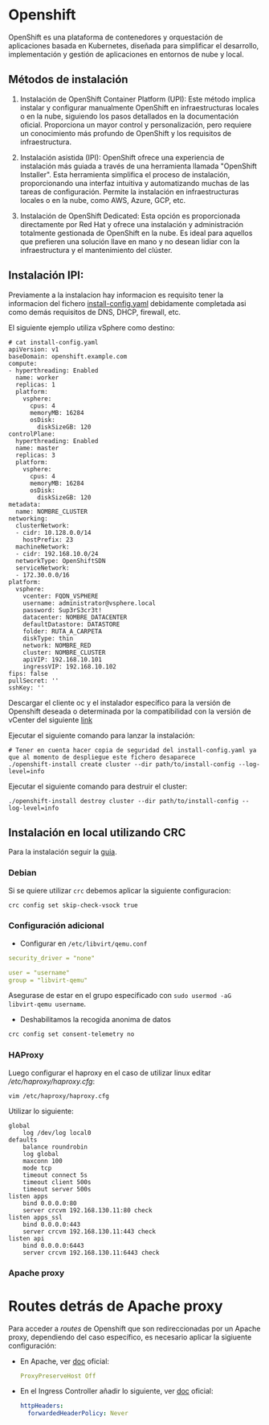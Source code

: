 # Openshift

OpenShift es una plataforma de contenedores y orquestación de aplicaciones basada en Kubernetes, diseñada para simplificar el desarrollo, implementación y gestión de aplicaciones en entornos de nube y local.

## Métodos de instalación
1. Instalación de OpenShift Container Platform (UPI): Este método implica instalar y configurar manualmente OpenShift en infraestructuras locales o en la nube, siguiendo los pasos detallados en la documentación oficial. Proporciona un mayor control y personalización, pero requiere un conocimiento más profundo de OpenShift y los requisitos de infraestructura.

1. Instalación asistida (IPI): OpenShift ofrece una experiencia de instalación más guiada a través de una herramienta llamada "OpenShift Installer". Esta herramienta simplifica el proceso de instalación, proporcionando una interfaz intuitiva y automatizando muchas de las tareas de configuración. Permite la instalación en infraestructuras locales o en la nube, como AWS, Azure, GCP, etc.

1. Instalación de OpenShift Dedicated: Esta opción es proporcionada directamente por Red Hat y ofrece una instalación y administración totalmente gestionada de OpenShift en la nube. Es ideal para aquellos que prefieren una solución llave en mano y no desean lidiar con la infraestructura y el mantenimiento del clúster.

## Instalación IPI:
Previamente a la instalacion hay informacion es requisito tener la informacion del fichero [install-config.yaml](https://examples.openshift.pub/cluster-installation/vmware/ipi-proxy/#example-install-configyaml) debidamente completada asi como demás requisitos de DNS, DHCP, firewall, etc.

El siguiente ejemplo utiliza vSphere como destino:
```shell
# cat install-config.yaml
apiVersion: v1
baseDomain: openshift.example.com
compute:
- hyperthreading: Enabled
  name: worker
  replicas: 1
  platform:
    vsphere:
      cpus: 4
      memoryMB: 16284
      osDisk:
        diskSizeGB: 120
controlPlane:
  hyperthreading: Enabled
  name: master
  replicas: 3
  platform:
    vsphere:
      cpus: 4
      memoryMB: 16284
      osDisk:
        diskSizeGB: 120
metadata:
  name: NOMBRE_CLUSTER
networking:
  clusterNetwork:
  - cidr: 10.128.0.0/14
    hostPrefix: 23
  machineNetwork:
  - cidr: 192.168.10.0/24
  networkType: OpenShiftSDN
  serviceNetwork:
  - 172.30.0.0/16
platform:
  vsphere:
    vcenter: FQDN_VSPHERE
    username: administrator@vsphere.local
    password: Sup3rS3cr3t!
    datacenter: NOMBRE_DATACENTER
    defaultDatastore: DATASTORE
    folder: RUTA_A_CARPETA
    diskType: thin
    network: NOMBRE_RED
    cluster: NOMBRE_CLUSTER
    apiVIP: 192.168.10.101
    ingressVIP: 192.168.10.102
fips: false
pullSecret: ''
sshKey: ''
```

Descargar el cliente oc y el instalador específico para la versión de Openshift deseada o determinada por la compatibilidad con la versión de vCenter del siguiente [link](https://mirror.openshift.com/pub/openshift-v4/clients/ocp/)

Ejecutar el siguiente comando para lanzar la instalación:
```shell
# Tener en cuenta hacer copia de seguridad del install-config.yaml ya que al momento de despliegue este fichero desaparece
./openshift-install create cluster --dir path/to/install-config --log-level=info
```

Ejecutar el siguiente comando para destruir el cluster:
```shell
./openshift-install destroy cluster --dir path/to/install-config --log-level=info
```
## Instalación en local utilizando CRC

Para la instalación seguir la [guia](https://www.redhat.com/sysadmin/codeready-containers).

### Debian

Si se quiere utilizar `crc` debemos aplicar la siguiente configuracion:

```bash
crc config set skip-check-vsock true
```

### Configuración adicional

- Configurar en `/etc/libvirt/qemu.conf`

```yaml
security_driver = "none"

user = "username"
group = "libvirt-qemu"
```

Asegurase de estar en el grupo especificado con `sudo usermod -aG libvirt-qemu username`.

- Deshabilitamos la recogida anonima de datos

```bash
crc config set consent-telemetry no
```

### HAProxy

Luego configurar el haproxy en el caso de utilizar linux editar _/etc/haproxy/haproxy.cfg_:
```
vim /etc/haproxy/haproxy.cfg
```

Utilizar lo siguiente:
```
global
    log /dev/log local0
defaults
    balance roundrobin
    log global
    maxconn 100
    mode tcp
    timeout connect 5s
    timeout client 500s
    timeout server 500s
listen apps
    bind 0.0.0.0:80
    server crcvm 192.168.130.11:80 check
listen apps_ssl
    bind 0.0.0.0:443
    server crcvm 192.168.130.11:443 check
listen api
    bind 0.0.0.0:6443
    server crcvm 192.168.130.11:6443 check
```

### Apache proxy

# Routes detrás de Apache proxy

Para acceder a _routes_ de Openshift que son redireccionadas por un Apache proxy, dependiendo del caso específico, es necesario aplicar la sigiuente configuración:

- En Apache, ver [doc](https://httpd.apache.org/docs/2.4/mod/mod_proxy.html#proxypreservehost) oficial:

   ```yaml
   ProxyPreserveHost Off
   ``` 
- En el Ingress Controller añadir lo siguiente, ver [doc](https://docs.openshift.com/container-platform/4.14/networking/ingress-operator.html#nw-ingress-controller-configuration-parameters_configuring-ingress) oficial: 

   ```yaml
   httpHeaders: 
     forwardedHeaderPolicy: Never
   ``` 
